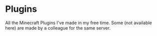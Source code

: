 # Plugins
All the Minecraft Plugins I've made in my free time. Some (not available here) are made by a colleague for the same server.
